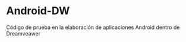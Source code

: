 Android-DW
==========

Código de prueba en la elaboración de aplicaciones Android dentro de Dreamveawer
